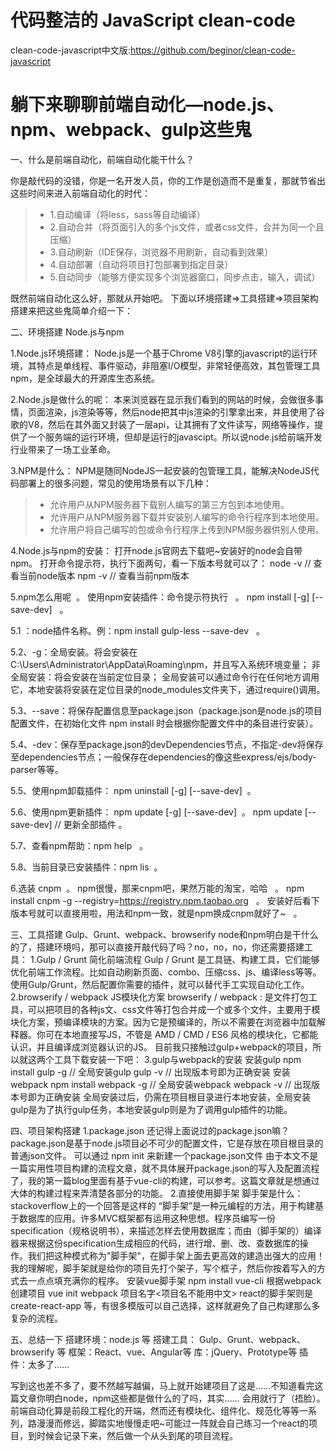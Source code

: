 # 代码整洁的 JavaScript    clean-code

clean-code-javascript中文版:https://github.com/beginor/clean-code-javascript

# 躺下来聊聊前端自动化—node.js、npm、webpack、gulp这些鬼

一、什么是前端自动化，前端自动化能干什么？

 你是敲代码的没错，你是一名开发人员，你的工作是创造而不是重复，那就节省出这些时间来进入前端自动化的时代：
 
>- 1.自动编译（将less，sass等自动编译）
>- 2.自动合并（将页面引入的多个js文件，或者css文件，合并为同一个且压缩）
>- 3.自动刷新（IDE保存，浏览器不用刷新，自动看到效果）
>- 4.自动部署（自动将项目打包部署到指定目录）
>- 5.自动同步（能够方便实现多个浏览器窗口，同步点击，输入，调试）

既然前端自动化这么好，那就从开始吧。
下面以环境搭建=>工具搭建=>项目架构搭建来把这些鬼简单介绍一下：

二、环境搭建  Node.js与npm

1.Node.js环境搭建：
 Node.js是一个基于Chrome V8引擎的javascript的运行环境，其特点是单线程、事件驱动，非阻塞I/O模型，非常轻便高效，其包管理工具npm，是全球最大的开源库生态系统。
 
2.Node.js是做什么的呢：
 本来浏览器在显示我们看到的网站的时候，会做很多事情，页面渲染，js渲染等等，然后node把其中js渲染的引擎拿出来，并且使用了谷歌的V8，然后在其外面又封装了一层api，让其拥有了文件读写，网络等操作，提供了一个服务端的运行环境，但却是运行的javascipt。所以说node.js给前端开发行业带来了一场工业革命。
 
3.NPM是什么：
 NPM是随同NodeJS一起安装的包管理工具，能解决NodeJS代码部署上的很多问题，常见的使用场景有以下几种：
>- 允许用户从NPM服务器下载别人编写的第三方包到本地使用。
>- 允许用户从NPM服务器下载并安装别人编写的命令行程序到本地使用。
>- 允许用户将自己编写的包或命令行程序上传到NPM服务器供别人使用。

4.Node.js与npm的安装：
 打开node.js官网去下载吧~安装好的node会自带npm。
 打开命令提示符，执行下面两句，看一下版本号就可以了：
node -v  // 查看当前node版本
npm -v  // 查看当前npm版本

5.npm怎么用呢  。
使用npm安装插件：命令提示符执行   。
npm install <name> [-g] [--save-dev]   。
 
5.1 <name>：node插件名称。例：npm install gulp-less --save-dev   。
 
5.2、-g：全局安装。将会安装在C:\Users\Administrator\AppData\Roaming\npm，并且写入系统环境变量；  非全局安装：将会安装在当前定位目录；  全局安装可以通过命令行在任何地方调用它，本地安装将安装在定位目录的node_modules文件夹下，通过require()调用。

5.3、--save：将保存配置信息至package.json（package.json是node.js的项目配置文件，在初始化文件 npm install 时会根据你配置文件中的条目进行安装）。

5.4、-dev：保存至package.json的devDependencies节点，不指定-dev将保存至dependencies节点；一般保存在dependencies的像这些express/ejs/body-parser等等。

5.5、使用npm卸载插件：
npm uninstall <name> [-g] [--save-dev]  。

5.6、使用npm更新插件：
npm update <name> [-g] [--save-dev]  。
npm update [--save-dev]  // 更新全部插件 。

5.7、查看npm帮助：npm help   。

5.8、当前目录已安装插件：npm lis  。

6.选装 cnpm  。
npm很慢，那来cnpm吧，果然万能的淘宝，哈哈   。
npm install cnpm -g --registry=https://registry.npm.taobao.org   。
安装好后看下版本号就可以直接用啦，用法和npm一致，就是npm换成cnpm就好了~   。
 
三、工具搭建  Gulp、Grunt、webpack、browserify 
node和npm明白是干什么的了，搭建环境吗，那可以直接开敲代码了吗？no，no，no，你还需要搭建工具：
1.Gulp / Grunt    简化前端流程
Gulp / Grunt 是工具链、构建工具，它们能够优化前端工作流程。比如自动刷新页面、combo、压缩css、js、编译less等等。使用Gulp/Grunt，然后配置你需要的插件，就可以替代手工实现自动化工作。
2.browserify / webpack   JS模块化方案
browserify / webpack : 是文件打包工具，可以把项目的各种js文、css文件等打包合并成一个或多个文件，主要用于模块化方案，预编译模块的方案。因为它是预编译的，所以不需要在浏览器中加载解释器。你可在本地直接写JS，不管是 AMD / CMD / ES6 风格的模块化，它都能认识，并且编译成浏览器认识的JS。
目前我只接触过gulp+webpack的项目，所以就这两个工具下载安装一下吧：
3.gulp与webpack的安装
安装gulp
npm install gulp -g  // 全局安装gulp
gulp -v  // 出现版本号即为正确安装
安装webpack
npm install webpack -g  // 全局安装webpack
webpack -v  // 出现版本号即为正确安装
全局安装过后，仍需在项目根目录进行本地安装，全局安装gulp是为了执行gulp任务，本地安装gulp则是为了调用gulp插件的功能。

四、项目架构搭建
1.package.json
还记得上面说过的package.json嘛？package.json是基于node.js项目必不可少的配置文件，它是存放在项目根目录的普通json文件。
可以通过 npm init 来新建一个package.json文件
由于本文不是一篇实用性项目构建的流程文章，就不具体展开package.json的写入及配置流程了，我的第一篇blog里面有基于vue-cli的构建，可以参考。这篇文章就是想通过大体的构建过程来弄清楚各部分的功能。
2.直接使用脚手架
脚手架是什么：stackoverflow上的一个回答是这样的
“脚手架”是一种元编程的方法，用于构建基于数据库的应用。许多MVC框架都有运用这种思想。程序员编写一份specification（规格说明书），来描述怎样去使用数据库；而由（脚手架的）编译器来根据这份specification生成相应的代码，进行增、删、改、查数据库的操作。我们把这种模式称为"脚手架"，在脚手架上面去更高效的建造出强大的应用！ 
我的理解呢，脚手架就是给你的项目先打个架子，写个框子，然后你按着写入的方式去一点点填充满你的程序。
安装vue脚手架
npm install  vue-cli 
根据webpack创建项目
vue init webpack 项目名字<项目名不能用中文>
react的脚手架则是 create-react-app 等，有很多模版可以自己选择，这样就避免了自己构建那么多复杂的流程。

五、总结一下
搭建环境：node.js 等
搭建工具： Gulp、Grunt、webpack、browserify 等
框架：React、vue、Angular等
库：jQuery、Prototype等
插件：太多了……

写到这也差不多了，要不然越写越偏，马上就开始建项目了这是……不知道看完这篇文章你明白node，npm这些都是做什么的了吗，其实…… 会用就行了（捂脸）。前端自动化算是前段工程化的开端，然而还有模块化、组件化、规范化等等一系列，路漫漫而修远，脚踏实地慢慢走吧~可能过一阵就会自己练习一个react的项目，到时候会记录下来，然后做一个从头到尾的项目流程。
